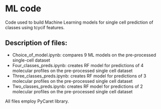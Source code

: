 # ML code

Code used to build Machine Learning models for single cell prediction of classes using tcycif features.


## Description of files:

- Choice_of_model.ipynb: compares 9 ML models on the pre-processed single-cell dataset
- Four_classes_preds.ipynb: creates RF model for predictions of 4 molecular profiles on the pre-processed single cell dataset
- Three_classes_preds.ipynb: creates RF model for predictions of 3 molecular profiles on the pre-processed single cell dataset
- Two_classes_preds.ipynb: creates RF model for predictions of 2 molecular profiles on the pre-processed single cell dataset

All files employ PyCaret library.
